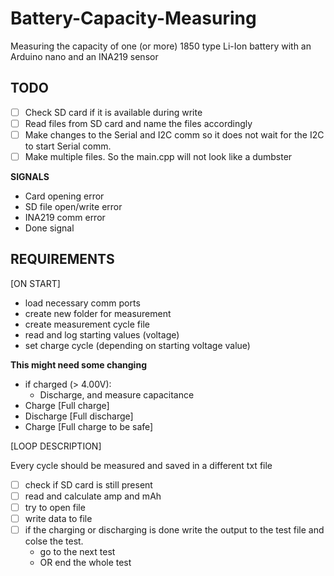# Battery-Capacity-Measuring
Measuring the capacity of one (or more) 1850 type Li-Ion battery with an Arduino nano and an INA219 sensor

## **TODO**
- [ ] Check SD card if it is available during write
- [ ] Read files from SD card and name the files accordingly
- [ ] Make changes to the Serial and I2C comm so it does not wait for the I2C to start Serial comm.
- [ ] Make multiple files. So the main.cpp will not look like a dumbster

**SIGNALS**

* Card opening error
* SD file open/write error
* INA219 comm error
* Done signal

## **REQUIREMENTS**

[ON START]

* load necessary comm ports
* create new folder for measurement
* create measurement cycle file
* read and log starting values (voltage)
* set charge cycle (depending on starting voltage value)

**This might need some changing**  
* if charged (> 4.00V):
  * Discharge, and measure capacitance
 * Charge                 [Full charge]
 * Discharge              [Full discharge]
 * Charge                 [Full charge to be safe]

[LOOP DESCRIPTION]
    
Every cycle should be measured and saved in a different txt file

* [ ] check if SD card is still present
* [ ] read and calculate amp and mAh
* [ ] try to open file
* [ ] write data to file
* [ ] if the charging or discharging is done write the output to the test file and colse the test.
  * go to the next test
  * OR end the whole test